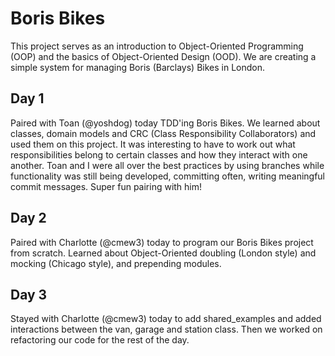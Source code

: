 Boris Bikes
===========
This project serves as an introduction to Object-Oriented Programming (OOP) and the basics of Object-Oriented Design (OOD). We are creating a simple system for managing Boris (Barclays) Bikes in London. 

Day 1 
-----
Paired with Toan (@yoshdog) today TDD'ing Boris Bikes. We learned about classes, domain models and CRC (Class Responsibility Collaborators) and used them on this project. It was interesting to have to work out what responsibilities belong to certain classes and how they interact with one another. Toan and I were all over the best practices by using branches while functionality was still being developed, committing often, writing meaningful commit messages. Super fun pairing with him!

Day 2
------
Paired with Charlotte (@cmew3) today to program our Boris Bikes project from scratch. Learned about Object-Oriented doubling (London style) and mocking (Chicago style), and prepending modules.

Day 3
-------
Stayed with Charlotte (@cmew3) today to add shared_examples and added interactions between the van, garage and station class. Then we worked on refactoring our code for the rest of the day.
